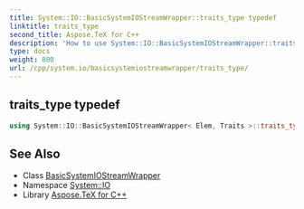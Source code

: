 ```yaml
---
title: System::IO::BasicSystemIOStreamWrapper::traits_type typedef
linktitle: traits_type
second_title: Aspose.TeX for C++
description: 'How to use System::IO::BasicSystemIOStreamWrapper::traits_type typedef of System::IO::BasicSystemIOStreamWrapper class in C++.'
type: docs
weight: 800
url: /cpp/system.io/basicsystemiostreamwrapper/traits_type/
---
```

## traits_type typedef




```cpp
using System::IO::BasicSystemIOStreamWrapper< Elem, Traits >::traits_type =  Traits
```

## See Also

* Class [BasicSystemIOStreamWrapper](../)
* Namespace [System::IO](../../)
* Library [Aspose.TeX for C++](../../../)
